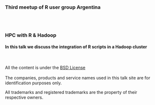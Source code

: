 
### __Third meetup of R user group Argentina__
<BR><BR>
### HPC with R & Hadoop

#### In this talk we discuss the integration of R scripts in a Hadoop cluster

<BR><BR>
All the content is under the [BSD License](https://github.com/aRstats/talks/2015/HPC_with_R_and_Hadoop/LICENSE)
<BR><BR>
The companies, products and service names used in this talk site are for identification purposes only. 

All trademarks and registered trademarks are the property of their respective owners.
